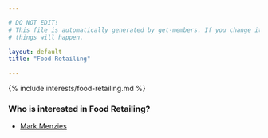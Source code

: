 ```yaml
---

# DO NOT EDIT!
# This file is automatically generated by get-members. If you change it, bad
# things will happen.

layout: default
title: "Food Retailing"

---
```


{% include interests/food-retailing.md %}

### Who is interested in Food Retailing?


* [Mark Menzies](/members/mark-menzies.html)
